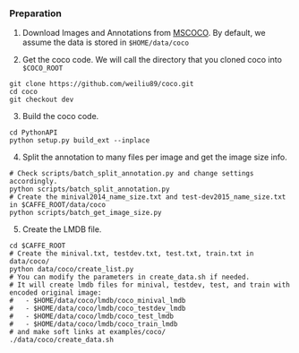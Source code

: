 ### Preparation
1. Download Images and Annotations from [MSCOCO](http://mscoco.org/dataset/#download). By default, we assume the data is stored in `$HOME/data/coco`

2. Get the coco code. We will call the directory that you cloned coco into `$COCO_ROOT`
  ```Shell
  git clone https://github.com/weiliu89/coco.git
  cd coco
  git checkout dev
  ```

3. Build the coco code.
  ```Shell
  cd PythonAPI
  python setup.py build_ext --inplace
  ```

4. Split the annotation to many files per image and get the image size info.
  ```Shell
  # Check scripts/batch_split_annotation.py and change settings accordingly.
  python scripts/batch_split_annotation.py
  # Create the minival2014_name_size.txt and test-dev2015_name_size.txt in $CAFFE_ROOT/data/coco
  python scripts/batch_get_image_size.py
  ```

5. Create the LMDB file.
  ```Shell
  cd $CAFFE_ROOT
  # Create the minival.txt, testdev.txt, test.txt, train.txt in data/coco/
  python data/coco/create_list.py
  # You can modify the parameters in create_data.sh if needed.
  # It will create lmdb files for minival, testdev, test, and train with encoded original image:
  #   - $HOME/data/coco/lmdb/coco_minival_lmdb
  #   - $HOME/data/coco/lmdb/coco_testdev_lmdb
  #   - $HOME/data/coco/lmdb/coco_test_lmdb
  #   - $HOME/data/coco/lmdb/coco_train_lmdb
  # and make soft links at examples/coco/
  ./data/coco/create_data.sh
  ```
